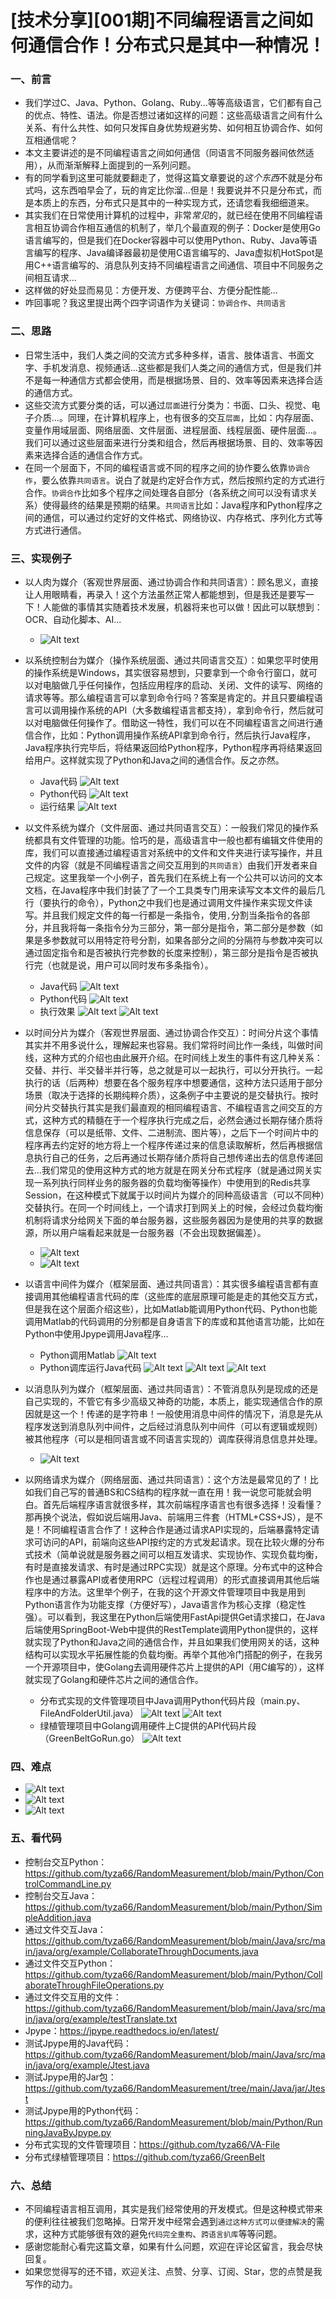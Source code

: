 # [技术分享][001期]不同编程语言之间如何通信合作！分布式只是其中一种情况！
### 一、前言
- 我们学过C、Java、Python、Golang、Ruby...等等高级语言，它们都有自己的优点、特性、语法。你是否想过诸如这样的问题：这些高级语言之间有什么关系、有什么共性、如何只发挥自身优势规避劣势、如何相互协调合作、如何互相通信呢？
- 本文主要讲述的是不同编程语言之间如何通信（同语言不同服务器间依然适用），从而渐渐解释上面提到的一系列问题。
- 有的同学看到这里可能就要翻走了，觉得这篇文章要说的*这个东西*不就是分布式吗，这东西咱早会了，玩的肯定比你溜...但是！我要说并不只是分布式，而是本质上的东西，分布式只是其中的一种实现方式，还请您看我细细道来。
- 其实我们在日常使用计算机的过程中，非常*常见*的，就已经在使用不同编程语言相互协调合作相互通信的机制了，举几个最直观的例子：Docker是使用Go语言编写的，但是我们在Docker容器中可以使用Python、Ruby、Java等语言编写的程序、Java编译器最初是使用C语言编写的、Java虚拟机HotSpot是用C++语言编写的、消息队列支持不同编程语言之间通信、项目中不同服务之间相互请求...
- 这样做的好处显而易见：方便开发、方便跨平台、方便分配性能...
- 咋回事呢？我这里提出两个四字词语作为关键词：`协调合作`、`共同语言`

### 二、思路
- 日常生活中，我们人类之间的交流方式多种多样，语言、肢体语言、书面文字、手机发消息、视频通话...这些都是我们人类之间的通信方式，但是我们并不是每一种通信方式都会使用，而是根据场景、目的、效率等因素来选择合适的通信方式。
- 这些交流方式要分类的话，可以通过`层面`进行分类为：书面、口头、视觉、电子介质...。同理，在计算机程序上，也有很多的交互`层面`，比如：内存层面、变量作用域层面、网络层面、文件层面、进程层面、线程层面、硬件层面...。我们可以通过这些层面来进行分类和组合，然后再根据场景、目的、效率等因素来选择合适的通信合作方式。
- 在同一个层面下，不同的编程语言或不同的程序之间的协作要么依靠`协调合作`，要么依靠`共同语言`。说白了就是约定好合作方式，然后按照约定的方式进行合作。`协调合作`比如多个程序之间处理各自部分（各系统之间可以没有请求关系）使得最终的结果是预期的结果。`共同语言`比如：Java程序和Python程序之间的通信，可以通过约定好的文件格式、网络协议、内存格式、序列化方式等方式进行通信。

### 三、实现例子
- 以人肉为媒介（客观世界层面、通过协调合作和共同语言）：顾名思义，直接让人用眼睛看，再录入！这个方法虽然正常人都能想到，但是我还是要写一下！人能做的事情其实随着技术发展，机器将来也可以做！因此可以联想到：OCR、自动化脚本、AI...
    - ![Alt text](11.png)
- 以系统控制台为媒介（操作系统层面、通过共同语言交互）：如果您平时使用的操作系统是Windows，其实很容易想到，只要拿到一个命令行窗口，就可以对电脑做几乎任何操作，包括应用程序的启动、关闭、文件的读写、网络的请求等等。那么编程语言可以拿到命令行吗？答案是肯定的。并且只要编程语言可以调用操作系统的API（大多数编程语言都支持），拿到命令行，然后就可以对电脑做任何操作了。借助这一特性，我们可以在不同编程语言之间进行通信合作，比如：Python调用操作系统API拿到命令行，然后执行Java程序，Java程序执行完毕后，将结果返回给Python程序，Python程序再将结果返回给用户。这样就实现了Python和Java之间的通信合作。反之亦然。
    - Java代码
        ![Alt text](2.png)
    - Python代码
        ![Alt text](3.png)
    - 运行结果
        ![Alt text](4.png)

- 以文件系统为媒介（文件层面、通过共同语言交互）：一般我们常见的操作系统都具有文件管理的功能。恰巧的是，高级语言中一般也都有编辑文件使用的库，我们可以直接通过编程语言对系统中的文件和文件夹进行读写操作，并且文件的内容（就是不同编程语言之间交互用到的`共同语言`）由我们开发者来自己规定。这里我举一个小例子，首先我们在系统上有一个公共可以访问的文本文档，在Java程序中我们封装了了一个工具类专门用来读写文本文件的最后几行（要执行的命令），Python之中我们也是通过调用文件操作来实现文件读写。并且我们规定文件的每一行都是一条指令，使用`,`分割当条指令的各部分，并且我将每一条指令分为三部分，第一部分是指令，第二部分是参数（如果是多参数就可以用特定符号分割，如果各部分之间的分隔符与参数冲突可以通过固定指令和是否被执行完参数的长度来控制），第三部分是指令是否被执行完（也就是说，用户可以同时发布多条指令）。
    - Java代码
        ![Alt text](5.png)
    - Python代码
        ![Alt text](6.png)
    - 执行效果
        ![Alt text](7.png)
        ![Alt text](8.png)

- 以时间分片为媒介（客观世界层面、通过协调合作交互）：时间分片这个事情其实并不用多说什么，理解起来也容易。我们常将时间比作一条线，叫做时间线，这种方式的介绍也由此展开介绍。在时间线上发生的事件有这几种关系：交替、并行、半交替半并行等，总之就是可以一起执行，可以分开执行。一起执行的话（后两种）想要在各个服务程序中想要通信，这种方法只适用于部分场景（取决于选择的长期纯粹介质），这条例子中主要说的是交替执行。按时间分片交替执行其实是我们最直观的相同编程语言、不编程语言之间交互的方式，这种方式的精髓在于一个程序执行完成之后，必然会通过长期存储介质将信息保存（可以是纸带、文件、二进制流、图片等），之后下一个时间片中的程序再去约定好的地方将上一个程序传递过来的信息读取解析，然后再根据信息执行自己的任务，之后再通过长期存储介质将自己想传递出去的信息传递回去...我们常见的使用这种方式的地方就是在网关分布式程序（就是通过网关实现一系列执行同样业务的服务器的负载均衡等操作）中使用到的Redis共享Session，在这种模式下就属于以时间片为媒介的同种高级语言（可以不同种）交替执行。在同一个时间线上，一个请求打到网关上的时候，会经过负载均衡机制将请求分给网关下面的单台服务器，这些服务器因为是使用的共享的数据源，所以用户端看起来就是一台服务器（不会出现数据偏差）。
    - ![Alt text](9.png)
    - ![Alt text](10.png)
  
- 以语言中间件为媒介（框架层面、通过共同语言）：其实很多编程语言都有直接调用其他编程语言代码的库（这些库的底层原理可能是走的其他交互方式，但是我在这个层面介绍这些），比如Matlab能调用Python代码、Python也能调用Matlab的代码调用的分别都是自身语言下的库或和其他语言功能，比如在Python中使用Jpype调用Java程序...
    - Python调用Matlab
        ![Alt text](12.jpg)
    - Python调库运行Java代码
        ![Alt text](13.png)
        ![Alt text](14.png)
        ![Alt text](15.png)
- 以消息队列为媒介（框架层面、通过共同语言）：不管消息队列是现成的还是自己实现的，不管它有多少高级又神奇的功能，本质上，能实现通信合作的原因就是这一个！传递的是字符串！一般使用消息中间件的情况下，消息是先从程序发送到消息队列中间件，之后经过消息队列中间件（可以有逻辑或规则）被其他程序（可以是相同语言或不同语言实现的）调库获得消息信息并处理。
    - ![Alt text](16.png)
- 以网络请求为媒介（网络层面、通过共同语言）：这个方法是最常见的了！比如我们自己写的普通BS和CS结构的程序就一直在用！我一说您可能就会明白。首先后端程序语言就很多样，其次前端程序语言也有很多选择！没看懂？那再换个说法，假如说后端用Java、前端用三件套（HTML+CSS+JS），是不是！不同编程语言合作了！这种合作是通过请求API实现的，后端暴露特定请求可访问的API，前端向这些API按约定的方式发起请求。现在比较火爆的分布式技术（简单说就是服务器之间可以相互发请求、实现协作、实现负载均衡，有时是直接发请求、有时是通过RPC实现）就是这个原理。分布式中的这种合作也是通过暴露API或者使用RPC（远程过程调用）的形式直接调用其他后端程序中的方法。这里举个例子，在我的这个开源文件管理项目中我是用到Python语言作为功能支撑（方便好写），Java语言作为核心支撑（稳定性强）。可以看到，我这里在Python后端使用FastApi提供Get请求接口，在Java后端使用SpringBoot-Web中提供的RestTemplate调用Python提供的，这样就实现了Python和Java之间的通信合作，并且如果我们使用网关的话，这种结构可以实现水平拓展性能的负载均衡。再举个其他冷门搭配的例子，在我另一个开源项目中，使Golang去调用硬件芯片上提供的API（用C编写的），这样就实现了Golang和硬件芯片之间的通信合作。
    - 分布式实现的文件管理项目中Java调用Python代码片段（main.py、FileAndFolderUtil.java）
        ![Alt text](18.png)
        ![Alt text](17.png)
    - 绿植管理项目中Golang调用硬件上C提供的API代码片段（GreenBeltGoRun.go）
        ![Alt text](21.png)

### 四、难点
- ![Alt text](1.png)
- ![Alt text](19.png)
- ![Alt text](20.png)

### 五、看代码
- 控制台交互Python：https://github.com/tyza66/RandomMeasurement/blob/main/Python/ControlCommandLine.py
- 控制台交互Java：https://github.com/tyza66/RandomMeasurement/blob/main/Python/SimpleAddition.java
- 通过文件交互Java：https://github.com/tyza66/RandomMeasurement/blob/main/Java/src/main/java/org/example/CollaborateThroughDocuments.java
- 通过文件交互Python：https://github.com/tyza66/RandomMeasurement/blob/main/Python/CollaborateThroughFileOperations.py
- 通过文件交互用的文件：https://github.com/tyza66/RandomMeasurement/blob/main/Java/src/main/java/org/example/testTranslate.txt
- Jpype：https://jpype.readthedocs.io/en/latest/
- 测试Jpype用的Java代码：https://github.com/tyza66/RandomMeasurement/blob/main/Java/src/main/java/org/example/Jtest.java
- 测试Jpype用的Jar包：https://github.com/tyza66/RandomMeasurement/tree/main/Java/jar/Jtest
- 测试Jpype用的Python代码：https://github.com/tyza66/RandomMeasurement/blob/main/Python/RunningJavaByJpype.py
- 分布式实现的文件管理项目：https://github.com/tyza66/VA-File
- 分布式绿植管理项目：https://github.com/tyza66/GreenBelt

### 六、总结
- 不同编程语言相互调用，其实是我们经常使用的开发模式。但是这种模式带来的便利往往被我们忽略掉。日常开发中经常会遇到`通过这种方式可以便捷解决`的需求，这种方式能够很有效的避免`代码完全重构`、`跨语言扒库`等等问题。
- 感谢您能耐心看完这篇文章，如果有什么问题，欢迎在评论区留言，我会尽快回复。
- 如果您觉得写的还不错，欢迎关注、点赞、分享、订阅、Star，您的点赞是我写作的动力。